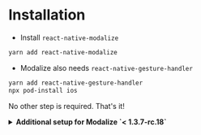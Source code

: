 # Installation

- Install `react-native-modalize`

```bash
yarn add react-native-modalize
```

- Modalize also needs `react-native-gesture-handler`

```bash
yarn add react-native-gesture-handler
npx pod-install ios
```

No other step is required. That's it!

<details>
<summary><strong>Additional setup for Modalize `< 1.3.7-rc.18`</strong></summary>
<p>
If you are using Modalize <code>< 1.3.7-rc.18</code> and not running on Expo, you will need to follow <a href="https://software-mansion.github.io/react-native-gesture-handler/docs/getting-started.html">react-native-gesture-handler's setup guide</a> to complete the installation and wrap your application with the <code>GestureHandlerRootView</code>. It's automatically done in newest versions of the library.
</p>
</details>

